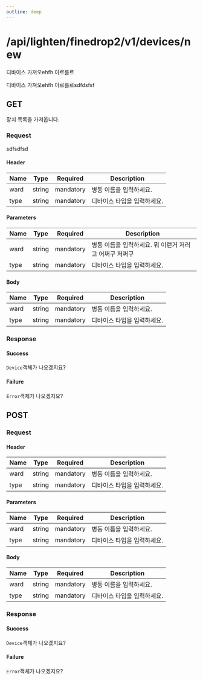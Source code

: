 ```yaml
---
outline: deep
---
```


# /api/lighten/finedrop2/v1/devices/new

디바이스 가져오ehfh 아르를르

디바이스 가져오ehfh 아르를르sdfdsfsf

## GET

장치 목록을 가져옵니다.

<RestfulTester  endpoint="example/bl-finenurse/master-v1.0.1/api/lighten/finedrop2/v1/devices/new" />

### Request

sdfsdfsd

#### Header

| Name | Type   | Required  | Description                 |
| ---- | ------ | --------- | --------------------------- |
| ward | string | mandatory | 병동 이름을 입력하세요.     |
| type | string | mandatory | 디바이스 타입을 입력하세요. |

#### Parameters

| Name | Type   | Required  | Description                                            |
| ---- | ------ | --------- | ------------------------------------------------------ |
| ward | string | mandatory | 병동 이름을 입력하세요. 뭐 이런거 저러고 어쩌구 저쩌구 |
| type | string | mandatory | 디바이스 타입을 입력하세요.                            |

#### Body

| Name | Type   | Required  | Description                 |
| ---- | ------ | --------- | --------------------------- |
| ward | string | mandatory | 병동 이름을 입력하세요.     |
| type | string | mandatory | 디바이스 타입을 입력하세요. |

### Response

#### Success

`Device`객체가 나오겠지요?

#### Failure

`Error`객체가 나오겠지요?

## POST

### Request

#### Header

| Name | Type   | Required  | Description                 |
| ---- | ------ | --------- | --------------------------- |
| ward | string | mandatory | 병동 이름을 입력하세요.     |
| type | string | mandatory | 디바이스 타입을 입력하세요. |

#### Parameters

| Name | Type   | Required  | Description                 |
| ---- | ------ | --------- | --------------------------- |
| ward | string | mandatory | 병동 이름을 입력하세요.     |
| type | string | mandatory | 디바이스 타입을 입력하세요. |

#### Body

| Name | Type   | Required  | Description                 |
| ---- | ------ | --------- | --------------------------- |
| ward | string | mandatory | 병동 이름을 입력하세요.     |
| type | string | mandatory | 디바이스 타입을 입력하세요. |

### Response

#### Success

`Device`객체가 나오겠지요?

#### Failure

`Error`객체가 나오겠지요?
